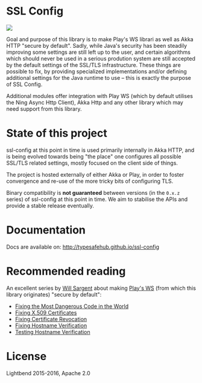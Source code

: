 SSL Config
==========

<a href="https://travis-ci.org/typesafehub/ssl-config"><img src="https://travis-ci.org/typesafehub/ssl-config.svg"/></a>

Goal and purpose of this library is to make Play's WS librari as well as Akka HTTP "secure by default".
Sadly, while Java's security has been steadily improving some settings are still left up to the user,
and certain algorithms which should never be used in a serious prodution system are still accepted by 
the default settings of the SSL/TLS infrastructure. These things are possible to fix, by providing specialized 
implementations and/or defining additional settings for the Java runtime to use – this is exactly the purpose of SSL Config.

Additional modules offer integration with Play WS (which by default utilises the Ning Async Http Client), 
Akka Http and any other library which may need support from this library.

State of this project
=====================

ssl-config at this point in time is used primarily internally in Akka HTTP, and is being evolved
towards being "the place" one configures all possible SSL/TLS related settings, mostly focused on 
the client side of things. 

The project is hosted externally of either Akka or Play, in order to foster convergence and re-use
of the more tricky bits of configuring TLS.

Binary compatibility is **not guaranteed** between versions (in the `0.x.z` series) of ssl-config at this point in time.
We aim to stabilise the APIs and provide a stable release eventually. 

Documentation
=============

Docs are available on: http://typesafehub.github.io/ssl-config

Recommended reading
===================

An excellent series by [Will Sargent](https://github.com/wsargent) about making
[Play's WS](https://www.playframework.com/documentation/2.4.x/ScalaWS) (from which this library originates) "secure by default":

- [Fixing the Most Dangerous Code in the World](https://tersesystems.com/2014/01/13/fixing-the-most-dangerous-code-in-the-world/)
- [Fixing X.509 Certificates](https://tersesystems.com/2014/03/20/fixing-x509-certificates/)
- [Fixing Certificate Revocation](https://tersesystems.com/2014/03/22/fixing-certificate-revocation/)
- [Fixing Hostname Verification](https://tersesystems.com/2014/03/23/fixing-hostname-verification/) 
- [Testing Hostname Verification](https://tersesystems.com/2014/03/31/testing-hostname-verification)

License
=======

Lightbend 2015-2016, Apache 2.0
